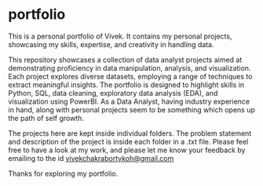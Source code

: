 # portfolio
This is a personal portfolio of Vivek. It contains my personal projects, showcasing my skills, expertise, and creativity in handling data.

This repository showcases a collection of data analyst projects aimed at demonstrating proficiency in data manipulation, analysis, and visualization. Each project explores diverse datasets, employing a range of techniques to extract meaningful insights. The portfolio is designed to highlight skills in Python, SQL, data cleaning, exploratory data analysis (EDA), and visualization using PowerBI.
As a Data Analyst, having industry experience in hand, along with personal projects seem to be something which opens up the path of self growth.

The projects here are kept inside individual folders. The problem statement and description of the project is inside each folder in a .txt file.
Please feel free to have a look at my work, and please let me know your feedback by emailing to the id vivekchakrabortykoh@gmail.com

Thanks for exploring my portfolio.
